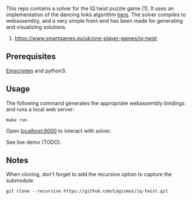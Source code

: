 This repo contains a solver for the IQ twist puzzle game [1]. It uses an implementation of the dancing links algorithm [here](https://github.com/Logismos/dlx). The solver compiles to webassembly, and a very simple front-end has been made for generating and visualizing solutions.

1. https://www.smartgames.eu/uk/one-player-games/iq-twist

## Prerequisites

[Emscripten](https://emscripten.org/docs/getting_started/downloads.html) and python3.

## Usage

The following command generates the appropriate webassembly bindings and runs a local web server:
```
make run
```

Open [localhost:8000](localhost:8000) to interact with solver.

See live demo (TODO).

## Notes
When cloning, don't forget to add the recursive option to capture the submodule:
```
git clone --recursive https://github.com/Logismos/iq-twist.git
```

